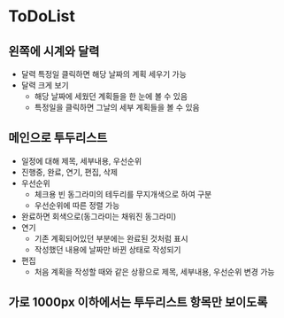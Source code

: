 # ToDoList

## 왼쪽에 시계와 달력
- 달력 특정일 클릭하면 해당 날짜의 계획 세우기 가능
- 달력 크게 보기
  - 해당 날짜에 세웠던 계획들을 한 눈에 볼 수 있음
  - 특정일을 클릭하면 그날의 세부 계획들을 볼 수 있음

## 메인으로 투두리스트
- 일정에 대해 제목, 세부내용, 우선순위 
- 진행중, 완료, 연기, 편집, 삭제
- 우선순위
  - 체크용 빈 동그라미의 테두리를 무지개색으로 하여 구분
  - 우선순위에 따른 정렬 가능
- 완료하면 회색으로(동그라미는 채워진 동그라미)
- 연기
  - 기존 계획되어있던 부분에는 완료된 것처럼 표시
  - 작성했던 내용에 날짜만 바뀐 상태로 작성되기
- 편집
  - 처음 계획을 작성할 때와 같은 상황으로 제목, 세부내용, 우선순위 변경 가능

## 가로 1000px 이하에서는 투두리스트 항목만 보이도록